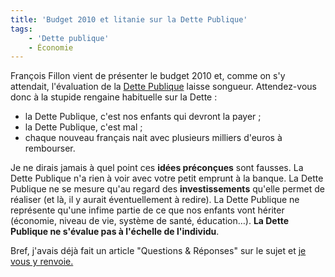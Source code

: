 ```yaml
---
title: 'Budget 2010 et litanie sur la Dette Publique'
tags:
    - 'Dette publique'
    - Économie
---
```


François Fillon vient de présenter le budget 2010 et, comme on s'y attendait, l'évaluation de la [Dette Publique](/notes/2009-01-dette-publique/) laisse songueur. Attendez-vous donc à la stupide rengaine habituelle sur la Dette :

-   la Dette Publique, c'est nos enfants qui devront la payer ;
-   la Dette Publique, c'est mal ;
-   chaque nouveau français nait avec plusieurs milliers d'euros à rembourser.

Je ne dirais jamais à quel point ces **idées préconçues** sont fausses. La Dette Publique n'a rien à voir avec votre petit emprunt à la banque. La Dette Publique ne se mesure qu'au regard des **investissements** qu'elle permet de réaliser (et là, il y aurait éventuellement à redire). La Dette Publique ne représente qu'une infime partie de ce que nos enfants vont hériter (économie, niveau de vie, système de santé, éducation…). **La Dette Publique ne s'évalue pas à l'échelle de l'individu**.

Bref, j'avais déjà fait un article "Questions &amp; Réponses" sur le sujet et [je vous y renvoie.](/notes/2009-01-dette-publique/)
